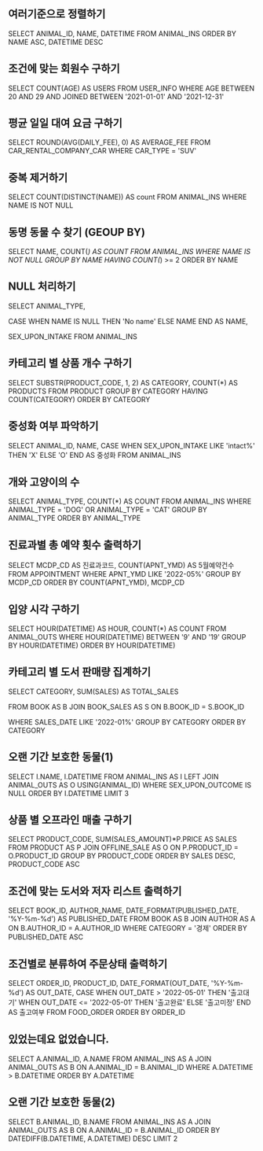 ## 여러기준으로 정렬하기

SELECT ANIMAL_ID, NAME, DATETIME
FROM ANIMAL_INS
ORDER BY NAME ASC, DATETIME DESC

## 조건에 맞는 회원수 구하기

SELECT COUNT(AGE) AS USERS
FROM USER_INFO
WHERE AGE BETWEEN 20 AND 29 AND
JOINED BETWEEN '2021-01-01' AND '2021-12-31'

## 평균 일일 대여 요금 구하기

SELECT ROUND(AVG(DAILY_FEE), 0) AS AVERAGE_FEE
FROM CAR_RENTAL_COMPANY_CAR
WHERE CAR_TYPE = 'SUV'

## 중복 제거하기

SELECT COUNT(DISTINCT(NAME)) AS count
FROM ANIMAL_INS
WHERE NAME IS NOT NULL

## 동명 동물 수 찾기 (GEOUP BY)

SELECT NAME, COUNT(_) AS COUNT
FROM ANIMAL_INS
WHERE NAME IS NOT NULL
GROUP BY NAME
HAVING COUNT(_) >= 2
ORDER BY NAME

## NULL 처리하기

SELECT ANIMAL_TYPE,

CASE
WHEN NAME IS NULL THEN 'No name'
ELSE NAME
END AS NAME,

SEX_UPON_INTAKE
FROM ANIMAL_INS

## 카테고리 별 상품 개수 구하기

SELECT SUBSTR(PRODUCT_CODE, 1, 2) AS CATEGORY, COUNT(\*) AS PRODUCTS
FROM PRODUCT
GROUP BY CATEGORY
HAVING COUNT(CATEGORY)
ORDER BY CATEGORY

## 중성화 여부 파악하기

SELECT ANIMAL_ID, NAME,
CASE
WHEN SEX_UPON_INTAKE LIKE 'intact%' THEN 'X'
ELSE 'O'
END AS 중성화
FROM ANIMAL_INS

## 개와 고양이의 수

SELECT ANIMAL_TYPE, COUNT(\*) AS COUNT
FROM ANIMAL_INS
WHERE ANIMAL_TYPE = 'DOG' OR ANIMAL_TYPE = 'CAT'
GROUP BY ANIMAL_TYPE
ORDER BY ANIMAL_TYPE

## 진료과별 총 예약 횟수 출력하기

SELECT MCDP_CD AS 진료과코드, COUNT(APNT_YMD) AS 5월예약건수
FROM APPOINTMENT
WHERE APNT_YMD LIKE '2022-05%'
GROUP BY MCDP_CD
ORDER BY COUNT(APNT_YMD), MCDP_CD

## 입양 시각 구하기

SELECT HOUR(DATETIME) AS HOUR, COUNT(\*) AS COUNT
FROM ANIMAL_OUTS
WHERE HOUR(DATETIME) BETWEEN '9' AND '19'
GROUP BY HOUR(DATETIME)
ORDER BY HOUR(DATETIME)

## 카테고리 별 도서 판매량 집계하기

SELECT CATEGORY, SUM(SALES) AS TOTAL_SALES

FROM BOOK AS B
JOIN BOOK_SALES AS S
ON B.BOOK_ID = S.BOOK_ID

WHERE SALES_DATE LIKE '2022-01%'
GROUP BY CATEGORY
ORDER BY CATEGORY

## 오랜 기간 보호한 동물(1)

SELECT I.NAME, I.DATETIME
FROM ANIMAL_INS AS I
LEFT JOIN ANIMAL_OUTS AS O
USING(ANIMAL_ID)
WHERE SEX_UPON_OUTCOME IS NULL
ORDER BY I.DATETIME
LIMIT 3

## 상품 별 오프라인 매출 구하기

SELECT PRODUCT_CODE, SUM(SALES_AMOUNT)\*P.PRICE AS SALES
FROM PRODUCT AS P
JOIN OFFLINE_SALE AS O
ON P.PRODUCT_ID = O.PRODUCT_ID
GROUP BY PRODUCT_CODE
ORDER BY SALES DESC, PRODUCT_CODE ASC

## 조건에 맞는 도서와 저자 리스트 출력하기

SELECT BOOK_ID, AUTHOR_NAME, DATE_FORMAT(PUBLISHED_DATE, '%Y-%m-%d') AS PUBLISHED_DATE
FROM BOOK AS B
JOIN AUTHOR AS A
ON B.AUTHOR_ID = A.AUTHOR_ID
WHERE CATEGORY = '경제'
ORDER BY PUBLISHED_DATE ASC

## 조건별로 분류하여 주문상태 출력하기

SELECT ORDER_ID, PRODUCT_ID, DATE_FORMAT(OUT_DATE, '%Y-%m-%d') AS OUT_DATE,
CASE
WHEN OUT_DATE > '2022-05-01' THEN '출고대기'
WHEN OUT_DATE <= '2022-05-01' THEN '출고완료'
ELSE '출고미정'
END AS 출고여부
FROM FOOD_ORDER
ORDER BY ORDER_ID

## 있었는데요 없었습니다.

SELECT A.ANIMAL_ID, A.NAME
FROM ANIMAL_INS AS A
JOIN ANIMAL_OUTS AS B
ON A.ANIMAL_ID = B.ANIMAL_ID
WHERE A.DATETIME > B.DATETIME
ORDER BY A.DATETIME

## 오랜 기간 보호한 동물(2)

SELECT B.ANIMAL_ID, B.NAME
FROM ANIMAL_INS AS A
JOIN ANIMAL_OUTS AS B
ON A.ANIMAL_ID = B.ANIMAL_ID
ORDER BY DATEDIFF(B.DATETIME, A.DATETIME) DESC
LIMIT 2
